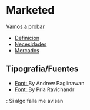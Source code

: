 # Marketed

[Vamos a probar](https://luistrevio.github.io/Marketed/)

- [Definicion](https://luistrevio.github.io/Marketed/definicion)
- [Necesidades](https://luistrevio.github.io/Marketed/necesidades)
- [Mercados](https://luistrevio.github.io/Marketed/mercados)

## Tipografia/Fuentes

- [Font: ](https://fonts.googleapis.com/css2?family=Quicksand:wght@300&display=swap) By Andrew Paglinawan
- [Font: ](https://fonts.googleapis.com/css2?family=Palanquin+Dark&display=swap) By Pria Ravichandr

: Si algo falla me avisan
